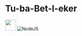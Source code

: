 # Tu-ba-Bet-l-eker
<img src="https://raw.githubusercontent.com/MartinHeinz/MartinHeinz/master/wave.gif" width="35px">
<img src="https://img.shields.io/badge/-NodeJS-F3F7FA?logo=node.js&logoColor=339933&style=for-the-badge&logoWidth=30" alt="NodeJS">

